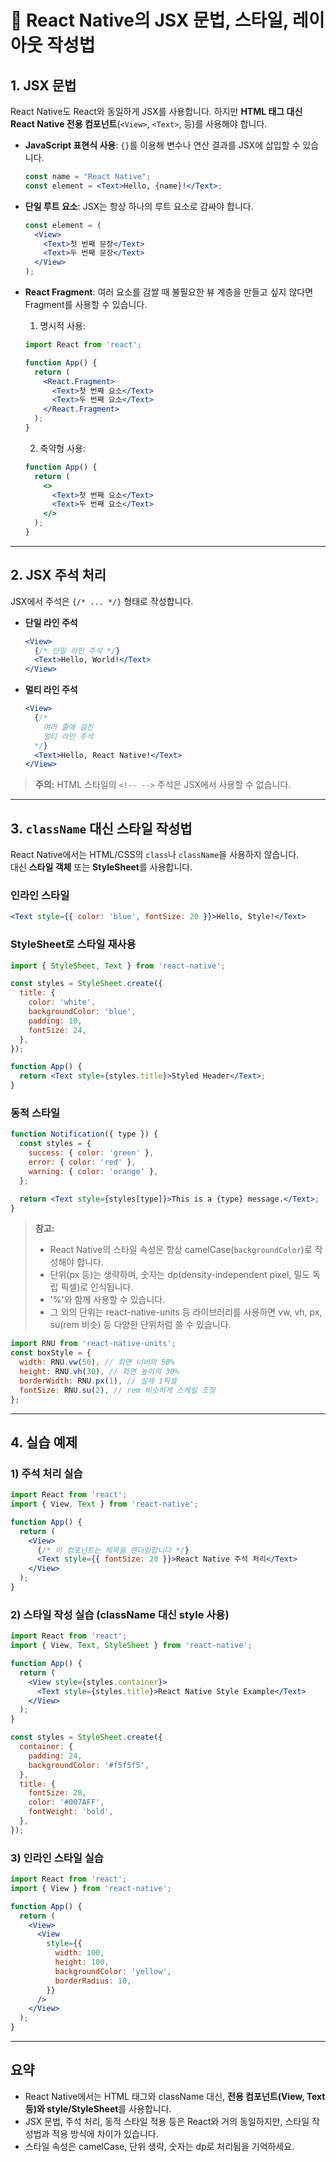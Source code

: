# 🚀 React Native의 JSX 문법, 스타일, 레이아웃 작성법

## 1. JSX 문법

React Native도 React와 동일하게 JSX를 사용합니다. 하지만 **HTML 태그 대신 React Native 전용 컴포넌트**(`<View>`, `<Text>`, 등)를 사용해야 합니다.

- **JavaScript 표현식 사용**: `{}`를 이용해 변수나 연산 결과를 JSX에 삽입할 수 있습니다.
  ```jsx
  const name = "React Native";
  const element = <Text>Hello, {name}!</Text>;
  ```

- **단일 루트 요소**: JSX는 항상 하나의 루트 요소로 감싸야 합니다.
  ```jsx
  const element = (
    <View>
      <Text>첫 번째 문장</Text>
      <Text>두 번째 문장</Text>
    </View>
  );
  ```

- **React Fragment**: 여러 요소를 감쌀 때 불필요한 뷰 계층을 만들고 싶지 않다면 Fragment를 사용할 수 있습니다.
  1. 명시적 사용:
    ```jsx
    import React from 'react';

    function App() {
      return (
        <React.Fragment>
          <Text>첫 번째 요소</Text>
          <Text>두 번째 요소</Text>
        </React.Fragment>
      );
    }
    ```
  2. 축약형 사용:
    ```jsx
    function App() {
      return (
        <>
          <Text>첫 번째 요소</Text>
          <Text>두 번째 요소</Text>
        </>
      );
    }
    ```

---

## 2. JSX 주석 처리

JSX에서 주석은 `{/* ... */}` 형태로 작성합니다.

- **단일 라인 주석**
  ```jsx
  <View>
    {/* 단일 라인 주석 */}
    <Text>Hello, World!</Text>
  </View>
  ```

- **멀티 라인 주석**
  ```jsx
  <View>
    {/*
      여러 줄에 걸친
      멀티 라인 주석
    */}
    <Text>Hello, React Native!</Text>
  </View>
  ```

> **주의:** HTML 스타일의 `<!-- -->` 주석은 JSX에서 사용할 수 없습니다.

---

## 3. `className` 대신 스타일 작성법

React Native에서는 HTML/CSS의 `class`나 `className`을 사용하지 않습니다.  
대신 **스타일 객체** 또는 **StyleSheet**를 사용합니다.

### 인라인 스타일
```jsx
<Text style={{ color: 'blue', fontSize: 20 }}>Hello, Style!</Text>
```

### StyleSheet로 스타일 재사용
```jsx
import { StyleSheet, Text } from 'react-native';

const styles = StyleSheet.create({
  title: {
    color: 'white',
    backgroundColor: 'blue',
    padding: 10,
    fontSize: 24,
  },
});

function App() {
  return <Text style={styles.title}>Styled Header</Text>;
}
```

### 동적 스타일
```jsx
function Notification({ type }) {
  const styles = {
    success: { color: 'green' },
    error: { color: 'red' },
    warning: { color: 'orange' },
  };

  return <Text style={styles[type]}>This is a {type} message.</Text>;
}
```

> **참고:**  
> - React Native의 스타일 속성은 항상 camelCase(`backgroundColor`)로 작성해야 합니다.  
> - 단위(px 등)는 생략하며, 숫자는 dp(density-independent pixel, 밀도 독립 픽셀)로 인식됩니다.
> - '%'와 함께 사용할 수 있습니다.
> - 그 외의 단위는 react-native-units 등 라이브러리를 사용하면 vw, vh, px, su(rem 비슷) 등 다양한 단위처럼 쓸 수 있습니다.
```jsx
import RNU from 'react-native-units';
const boxStyle = {
  width: RNU.vw(50), // 화면 너비의 50%
  height: RNU.vh(30), // 화면 높이의 30%
  borderWidth: RNU.px(1), // 실제 1픽셀
  fontSize: RNU.su(2), // rem 비슷하게 스케일 조정
};
```


---

## 4. 실습 예제

### 1) 주석 처리 실습
```jsx
import React from 'react';
import { View, Text } from 'react-native';

function App() {
  return (
    <View>
      {/* 이 컴포넌트는 제목을 렌더링합니다 */}
      <Text style={{ fontSize: 20 }}>React Native 주석 처리</Text>
    </View>
  );
}
```

### 2) 스타일 작성 실습 (className 대신 style 사용)
```jsx
import React from 'react';
import { View, Text, StyleSheet } from 'react-native';

function App() {
  return (
    <View style={styles.container}>
      <Text style={styles.title}>React Native Style Example</Text>
    </View>
  );
}

const styles = StyleSheet.create({
  container: {
    padding: 24,
    backgroundColor: '#f5f5f5',
  },
  title: {
    fontSize: 28,
    color: '#007AFF',
    fontWeight: 'bold',
  },
});
```

### 3) 인라인 스타일 실습
```jsx
import React from 'react';
import { View } from 'react-native';

function App() {
  return (
    <View>
      <View
        style={{
          width: 100,
          height: 100,
          backgroundColor: 'yellow',
          borderRadius: 10,
        }}
      />
    </View>
  );
}
```

---

## 요약

- React Native에서는 HTML 태그와 className 대신, **전용 컴포넌트(View, Text 등)와 style/StyleSheet**를 사용합니다.
- JSX 문법, 주석 처리, 동적 스타일 적용 등은 React와 거의 동일하지만, 스타일 작성법과 적용 방식에 차이가 있습니다.
- 스타일 속성은 camelCase, 단위 생략, 숫자는 dp로 처리됨을 기억하세요.
